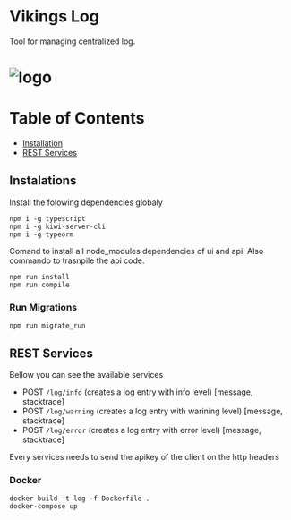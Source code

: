 # Vikings Log

Tool for managing centralized log.
# <img src="log.png" alt="logo">


# Table of Contents
* [Installation](#installation)
* [REST Services](#rest-services)

## Instalations
Install the folowing dependencies globaly
```
npm i -g typescript
npm i -g kiwi-server-cli
npm i -g typeorm
```

Comand to install all node_modules dependencies of ui and api.
Also commando to trasnpile the api code.
```
npm run install
npm run compile
```

### Run Migrations
```
npm run migrate_run
```

## REST Services
Bellow you can see the available services
* POST `/log/info` (creates a log entry with info level) [message, stacktrace]
* POST `/log/warning` (creates a log entry with warining level) [message, stacktrace]
* POST `/log/error` (creates a log entry with error level) [message, stacktrace]

Every services needs to send the apikey of the client on the http headers

### Docker
```
docker build -t log -f Dockerfile . 
docker-compose up
```